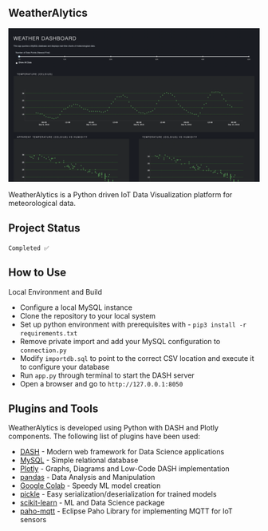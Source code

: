 ## WeatherAlytics

![](assets/Screenshot.png)

WeatherAlytics is a Python driven IoT Data Visualization platform for meteorological data.

## Project Status

`Completed ✅`

## How to Use

Local Environment and Build
- Configure a local MySQL instance
- Clone the repository to your local system
- Set up python environment with prerequisites with - `pip3 install -r requirements.txt`
- Remove private import and add your MySQL configuration to `connection.py`
- Modify `importdb.sql` to point to the correct CSV location and execute it to configure your database
- Run `app.py` through terminal to start the DASH server
- Open a browser and go to `http://127.0.0.1:8050`

## Plugins and Tools

WeatherAlytics is developed using Python with DASH and Plotly components. The following list of plugins have been used:

- [DASH](https://pypi.org/project/dash/) - Modern web framework for Data Science applications
- [MySQL](https://www.mysql.com) - Simple relational database
- [Plotly](https://plotly.com) - Graphs, Diagrams and Low-Code DASH implementation
- [pandas](https://pandas.pydata.org) - Data Analysis and Manipulation
- [Google Colab](https://colab.research.google.com/) - Speedy ML model creation
- [pickle](https://docs.python.org/3/library/pickle.html) - Easy serialization/deserialization for trained models
- [scikit-learn](https://scikit-learn.org/stable/) - ML and Data Science package
- [paho-mqtt](https://pypi.org/project/paho-mqtt/) - Eclipse Paho Library for implementing MQTT for IoT sensors